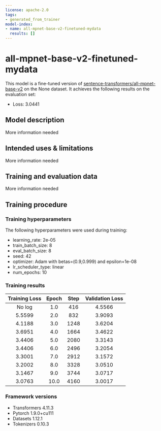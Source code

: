 ```yaml
---
license: apache-2.0
tags:
- generated_from_trainer
model-index:
- name: all-mpnet-base-v2-finetuned-mydata
  results: []
---
```


<!-- This model card has been generated automatically according to the information the Trainer had access to. You
should probably proofread and complete it, then remove this comment. -->

# all-mpnet-base-v2-finetuned-mydata

This model is a fine-tuned version of [sentence-transformers/all-mpnet-base-v2](https://huggingface.co/sentence-transformers/all-mpnet-base-v2) on the None dataset.
It achieves the following results on the evaluation set:
- Loss: 3.0441

## Model description

More information needed

## Intended uses & limitations

More information needed

## Training and evaluation data

More information needed

## Training procedure

### Training hyperparameters

The following hyperparameters were used during training:
- learning_rate: 2e-05
- train_batch_size: 8
- eval_batch_size: 8
- seed: 42
- optimizer: Adam with betas=(0.9,0.999) and epsilon=1e-08
- lr_scheduler_type: linear
- num_epochs: 10

### Training results

| Training Loss | Epoch | Step | Validation Loss |
|:-------------:|:-----:|:----:|:---------------:|
| No log        | 1.0   | 416  | 4.5566          |
| 5.5599        | 2.0   | 832  | 3.9093          |
| 4.1188        | 3.0   | 1248 | 3.6204          |
| 3.6951        | 4.0   | 1664 | 3.4622          |
| 3.4406        | 5.0   | 2080 | 3.3143          |
| 3.4406        | 6.0   | 2496 | 3.2054          |
| 3.3001        | 7.0   | 2912 | 3.1572          |
| 3.2002        | 8.0   | 3328 | 3.0510          |
| 3.1467        | 9.0   | 3744 | 3.0717          |
| 3.0763        | 10.0  | 4160 | 3.0017          |


### Framework versions

- Transformers 4.11.3
- Pytorch 1.9.0+cu111
- Datasets 1.12.1
- Tokenizers 0.10.3
